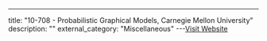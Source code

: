 ---
title: "10-708 - Probabilistic Graphical Models, Carnegie Mellon University"
description: ""
external_category: "Miscellaneous"
---[Visit Website](https://www.cs.cmu.edu/~epxing/Class/10708-20/lectures.html)

